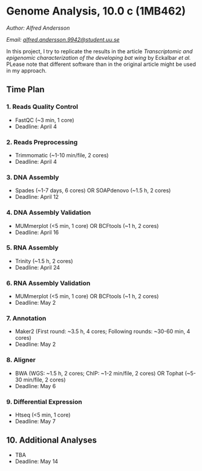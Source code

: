 # Genome Analysis, 10.0 c (1MB462)

*Author: Alfred Andersson*

*Email: alfred.andersson.9942@student.uu.se*

In this project, I try to replicate the results in the article *Transcriptomic and epigenomic characterization of the developing bat wing* by Eckalbar *et al.* PLease note that different software than in the original article might be used in my approach. 

## Time Plan

### 1. Reads Quality Control
- FastQC (~3 min, 1 core)
- Deadline: April 4

### 2. Reads Preprocessing
- Trimmomatic (~1-10 min/file, 2 cores)
- Deadline: April 4

### 3. DNA Assembly
- Spades (~1-7 days, 6 cores) OR SOAPdenovo (~1.5 h, 2 cores)
- Deadline: April 12

### 4. DNA Assembly Validation
- MUMmerplot (<5 min, 1 core) OR BCFtools (~1 h, 2 cores)
- Deadline: April 16

### 5. RNA Assembly
- Trinity (~1.5 h, 2 cores)
- Deadline: April 24

### 6. RNA Assembly Validation
- MUMmerplot (<5 min, 1 core) OR BCFtools (~1 h, 2 cores)
- Deadline: May 2

### 7. Annotation
- Maker2 (First round: ~3.5 h, 4 cores; Following rounds: ~30-60 min, 4 cores)
- Deadline: May 2

### 8. Aligner
- BWA (WGS: ~1.5 h, 2 cores; ChIP: ~1-2 min/file, 2 cores) OR Tophat (~5-30 min/file, 2 cores)
- Deadline: May 6

### 9. Differential Expression 
- Htseq (<5 min, 1 core)
- Deadline: May 7

## 10. Additional Analyses
- TBA
- Deadline: May 14
